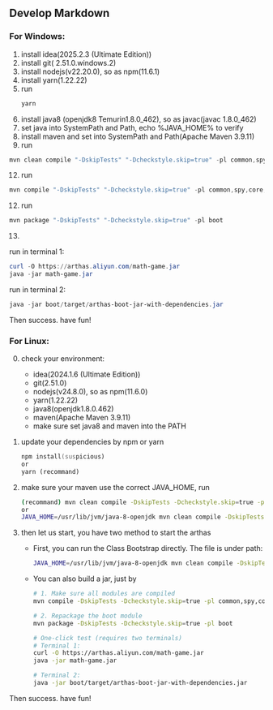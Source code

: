 ## Develop Markdown

### For Windows:
1. install idea(2025.2.3 (Ultimate Edition))
2. install git( 2.51.0.windows.2)
3. install nodejs(v22.20.0), so as npm(11.6.1)
4. install yarn(1.22.22)
5. run
   ```powershell
   yarn
   ```
6. install java8 (openjdk8 Temurin1.8.0_462), so as javac(javac 1.8.0_462)
7. set java into SystemPath and Path, echo %JAVA_HOME% to verify
8. install maven and set into SystemPath and Path(Apache Maven 3.9.11)
10. run
   ```powershell
   mvn clean compile "-DskipTests" "-Dcheckstyle.skip=true" -pl common,spy,core,boot,agent
   ```
12. run
   ```powershell
   mvn compile "-DskipTests" "-Dcheckstyle.skip=true" -pl common,spy,core,agent,boot,math-game
   ```
12. run
   ```powershell
   mvn package "-DskipTests" "-Dcheckstyle.skip=true" -pl boot
   ```
13.
run in terminal 1:
   ```powershell
   curl -O https://arthas.aliyun.com/math-game.jar
   java -jar math-game.jar
   ```
run in terminal 2:
   ```powershell
   java -jar boot/target/arthas-boot-jar-with-dependencies.jar
   ```
Then success. have fun!

### For Linux:
0. check your environment:
   - idea(2024.1.6 (Ultimate Edition))
   - git(2.51.0)
   - nodejs(v24.8.0), so as npm(11.6.0)
   - yarn(1.22.22)
   - java8(openjdk1.8.0.462)
   - maven(Apache Maven 3.9.11)
   - make sure set java8 and maven into the PATH
1. update your dependencies by npm or yarn

   ```zsh
   npm install(suspicious)
   or
   yarn (recommand)
   ```
2. make sure your maven use the correct JAVA_HOME, run

   ```zsh
   (recommand) mvn clean compile -DskipTests -Dcheckstyle.skip=true -pl common,spy,core,boot,agent
   or
   JAVA_HOME=/usr/lib/jvm/java-8-openjdk mvn clean compile -DskipTests -Dcheckstyle.skip=true -pl common,spy,core,boot,agent
   ```

4. then let us start, you have two method to start the arthas

    - First, you can run the Class Bootstrap directly. The file is under path:
      ```zsh
      JAVA_HOME=/usr/lib/jvm/java-8-openjdk mvn clean compile -DskipTests -Dcheckstyle.skip=true -pl common,spy,core,boot,agent
      ```

    - You can also build a jar, just by
      ```zsh
      # 1. Make sure all modules are compiled
      mvn compile -DskipTests -Dcheckstyle.skip=true -pl common,spy,core,agent,boot,math-game
   
      # 2. Repackage the boot module
      mvn package -DskipTests -Dcheckstyle.skip=true -pl boot
   
      # One-click test (requires two terminals)
      # Terminal 1:
      curl -O https://arthas.aliyun.com/math-game.jar
      java -jar math-game.jar
   
      # Terminal 2:
      java -jar boot/target/arthas-boot-jar-with-dependencies.jar
      ```

Then success. have fun!
